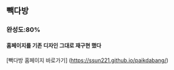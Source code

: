 ## 빽다방

### 완성도:80%

#### 홈페이지를 기존 디자인 그대로 재구현 했다

[빽다방 홈페이지 바로가기] (https://ssun221.github.io/paikdabang/)
